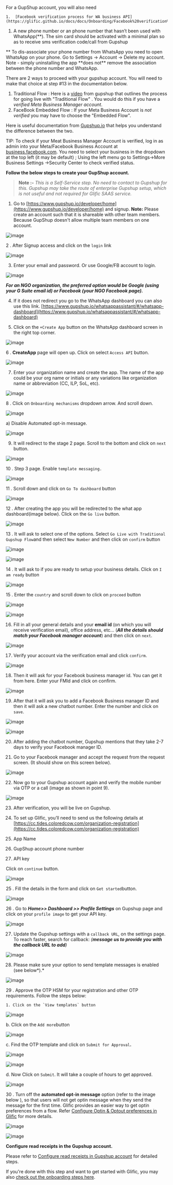 For a GupShup account, you will also need

    1.  [Facebook verification process for WA business API](https://glific.github.io/docs/docs/Onboarding/Facebook%20verification%20process%20for%20WA%20business%20API/)

1.  A new phone number or an phone number that hasn’t been used with WhatsApp(\*\*). The sim card should be activated with a minimal plan so as to receive sms verification code/call from Gupshup

** To dis-associate your phone number from WhatsApp you need to open WhatsApp on your phone. Go to Settings → Account → Delete my account. Note - simply uninstalling the app **does not\*\* remove the association between the phone number and WhatsApp.

There are 2 ways to proceed with your gupshup account. You will need to make that choice at step #13 in the documentation below.

1. Traditional Flow : Here is a [video](https://www.gupshup.io/resources/developers/how-to-set-up-your-whatsapp-business-account-and-go-live-with-the-gupshup-traditional-flow) from gupshup that outlines the process for going live with &quot;Traditional Flow&quot; . You would do this if you have a _verified Meta Business Manager account_.
1. FaceBook Embedded Flow : If your Meta Business Account is _not verified_ you may have to choose the &quot;Embedded Flow&quot;.

Here is useful documentation from [Gupshup.io](https://support.gupshup.io/hc/en-us/articles/360012075939-What-is-required-to-Go-Live-with-my-app-) that helps you understand the difference between the two.

TIP: To check if your Meat Business Manager Account is verified, log in as admin into your Meta/Facebook Business Account at [business.facebook.com](http://business.facebook.com/). You need to select your business in the dropdown at the top left (it may be default) ; Using the left menu go to Settings-&gt;More Business Settings -&gt;Security Center to check verified status.

**Follow the below steps to create your GupShup account.**

> **Note :-** _This is a Self-Service step. No need to contact to Gupshup for this. Gupshup may take the route of enterprise Gupshup setup, which is not useful and not required for Glific SAAS service._

1. Go to [https://www.gupshup.io/developer/home](https://www.gupshup.io/developer/home) and signup. **Note:** Please create an account such that it is shareable with other team members. Because GupShup doesn&#39;t allow multiple team members on one account.

![image](https://user-images.githubusercontent.com/32592458/212237759-e8730f96-2479-45b5-b97b-6cba99aaafde.png)

2 . After Signup access and click on the `login` link

![image](https://user-images.githubusercontent.com/32592458/212237785-64ec32a4-8902-445c-9ced-4da0f08b748d.png)

3.  Enter your email and password. Or use Google/FB account to login.

![image](https://user-images.githubusercontent.com/32592458/212237803-f287ace6-1d14-467d-8d38-f4d4a8997fc8.png)

**_For an NGO organization, the preferred option would be Google (using your G Suite email id) or Facebook (your NGO Facebook page)._**

4.  If it does not redirect you go to the WhatsApp dashboard you can also use this link. [https://www.gupshup.io/whatsappassistant/#/whatsapp-dashboard](https://www.gupshup.io/whatsappassistant/#/whatsapp-dashboard)

5.  Click on the `+Create App` button on the WhatsApp dashboard screen in the right top corner.

![image](https://user-images.githubusercontent.com/32592458/212237829-b270872d-c1cc-4dcc-a060-ff1016e0e708.png)

6 . **CreateApp** page will open up. Click on select `Access API` button.

![image](https://user-images.githubusercontent.com/32592458/212237842-c53f2759-a447-41b4-9e4c-c38f8353918f.png)

7.  Enter your organization name and create the app. The name of the app could be your org name or initials or any variations like organization name or abbreviation (CC, ILP, SoL, etc).

![image](https://user-images.githubusercontent.com/32592458/212237857-3f6c1c48-8715-4f50-82f1-e32020dbd020.png)

8 . Click on `Onboarding mechanisms` dropdown arrow. And scroll down.

![image](https://user-images.githubusercontent.com/32592458/212237866-928e7f03-a84f-477d-a4eb-a2032155864d.png)

a) Disable Automated opt-in message.

![image](https://user-images.githubusercontent.com/32592458/212237884-e64243bf-03d1-4833-9336-2f40911a792d.png)

9.  It will redirect to the stage 2 page. Scroll to the bottom and click on `next` button.

![image](https://user-images.githubusercontent.com/32592458/212237892-406d705b-980e-4d35-bfcb-0cbb551b63a9.png)

10 . Step 3 page. Enable `template messaging.`

![image](https://user-images.githubusercontent.com/32592458/212237909-526dbf82-0293-4e8c-a4ff-004a455cb032.png)

11 . Scroll down and click on `Go To dashboard` button

![image](https://user-images.githubusercontent.com/32592458/212237928-78d5f135-0a95-4828-9c94-669928f9bf95.png)

12 . After creating the app you will be redirected to the what app dashboard(image below). Click on the `Go live` button.

![image](https://user-images.githubusercontent.com/32592458/212237941-e154a1ad-8ef7-4f28-9b43-f8f4b0aa0738.png)

13 . It will ask to select one of the options. Select `Go Live with Traditional Gupshup Flow`and then select `New Number` and then click on `confirm` button

![image](https://user-images.githubusercontent.com/32592458/212237959-08bbfe58-f16a-4a2e-8e8f-14f115a5ad51.png)

![image](https://user-images.githubusercontent.com/32592458/212237979-f295070b-c707-4683-a420-2879a51a05c2.png)

14 . It will ask to if you are ready to setup your business details. Click on `I am ready` button

![image](https://user-images.githubusercontent.com/32592458/212237997-f8b25254-0961-4f64-8623-dbb8e2b756a5.png)

15 . Enter the `country` and scroll down to click on `proceed` button

![image](https://user-images.githubusercontent.com/32592458/212238012-aa5d96aa-f734-4c57-87cd-47fc5e8448f6.png)

![image](https://user-images.githubusercontent.com/32592458/212238025-d70d1f53-8a49-466e-9038-e5e9527d0060.png)

16. Fill in all your general details and your **email id** (on which you will receive verification email), office address, etc... (**_All the details should match your Facebook manager account_**) and then click on `next`.

![image](https://user-images.githubusercontent.com/32592458/212238049-8645bca0-f128-464d-b944-fe714e519634.png)

17. Verify your account via the verification email and click `confirm`.

![image](https://user-images.githubusercontent.com/32592458/212238066-29c4845f-37ed-47a9-a1a3-3937253e6056.png)

18. Then it will ask for your Facebook business manager id. You can get it from here. Enter your FMId and click on confirm.

![image](https://user-images.githubusercontent.com/32592458/212238079-8a8d0204-b027-4a45-a76f-73175421ce2c.png)

19. After that it will ask you to add a Facebook Business manager ID and then it will ask a new chatbot number. Enter the number and click on `save`.

![image](https://user-images.githubusercontent.com/32592458/212238089-ebc1fdd7-b50b-4e97-9403-8da176620124.png)

![image](https://user-images.githubusercontent.com/32592458/212238106-dc1ce8fe-6680-4183-bc8a-2e59f290de93.png)

20. After adding the chatbot number, Gupshup mentions that they take 2-7 days to verify your Facebook manager ID.

21. Go to your Facebook manager and accept the request from the request screen. (It should show on this screen below).

![image](https://user-images.githubusercontent.com/32592458/212238122-b99bdcff-efe5-4fd5-979c-6c7958618776.png)

22. Now go to your Gupshup account again and verify the mobile number via OTP or a call (image as shown in point 9).

![image](https://user-images.githubusercontent.com/32592458/212238137-05f5a452-6d63-4c36-a618-0619008a40f7.png)

23. After verification, you will be live on Gupshup.

24. To set up Glific, you’ll need to send us the following details at [https://cc.tides.coloredcow.com/organization-registration](https://cc.tides.coloredcow.com/organization-registration)

25. App Name
26. GupShup account phone number
27. API key

Click on `continue` button.

![image](https://user-images.githubusercontent.com/32592458/212238150-d2bfd134-a1ce-4722-a559-94114272b2fb.png)

25 . Fill the details in the form and click on `Get started`button.

![image](https://user-images.githubusercontent.com/32592458/212238167-e65001ac-5fd2-48ca-bae5-05ddc3c524c8.png)

26 . Go to **_Home&gt;&gt; Dashboard &gt;&gt; Profile Settings_** on Gupshup page and click on your `profile image` to get your API key.

![image](https://user-images.githubusercontent.com/32592458/212238181-217f960e-9dd8-4e2d-9a35-fb4fa7686114.png)

27. Update the Gupshup settings with a `callback URL`, on the settings page. To reach faster, search for callback: _(_**_message us to provide you with the callback URL to add_**_)_

![image](https://user-images.githubusercontent.com/32592458/212238205-ebfe72e5-2eb2-4379-868f-f42881c7d61c.png)

28. Please make sure your option to send template messages is enabled (see below*).*

![image](https://user-images.githubusercontent.com/32592458/212238218-000a79e2-1a16-44ad-aaf3-5346c573a553.png)

29 . Approve the OTP HSM for your registration and other OTP requirements. Follow the steps below:

    1. Click on the `View templates` button

![image](https://user-images.githubusercontent.com/32592458/212238236-e894a1fc-4d29-4be5-a956-dc99359727f7.png)

b. Click on the `Add more`button

![image](https://user-images.githubusercontent.com/32592458/212238246-528c821b-de7b-44d0-a780-0a2548556e7a.png)

c. Find the OTP template and click on `Submit for Approval`**.**

![image](https://user-images.githubusercontent.com/32592458/212238257-2c7c148c-9acb-43a2-a157-21877fed7568.png)

![image](https://user-images.githubusercontent.com/32592458/212238268-62214b8f-91f7-4774-93f6-abf4d01a92ab.png)

d. Now Click on `Submit`. It will take a couple of hours to get approved.

![image](https://user-images.githubusercontent.com/32592458/212238290-85eb9ccf-37ff-47f8-9659-9fc309a5b8d2.png)

30 . Turn off the **automated opt-in message** option (refer to the image below ), so that users will not get optin message when they send the message for the first time. Glific provides an easier way to get optin preferences from a flow. Refer [Configure Optin &amp; Optout preferences in Glific](https://glific.github.io/docs/docs/Flows/Flow%20Actions/Configure%20Optin%20&%20Optout%20preferences%20in%20Glific/) for more details.

![image](https://user-images.githubusercontent.com/32592458/212238328-fa927959-1c14-454c-94aa-8e5a52fff64a.png)

![image](https://user-images.githubusercontent.com/32592458/212238338-19775932-dfd0-422a-94e7-964db10b4fab.png)

**Configure read receipts in the Gupshup account.**

Please refer to [Configure read receipts in Gupshup account](https://glific.github.io/docs/docs/How%20do%20I.../Configure%20read%20receipts%20in%20Gupshup%20account./) for detailed steps.

If you&#39;re done with this step and want to get started with Glific, you may also [check out the onboarding steps here](https://glific.github.io/docs/docs/Onboarding/Glific%20Pilot%20NGO%20Onboarding%20Toolkit/).
